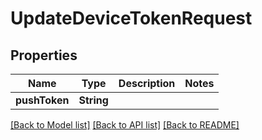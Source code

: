 # UpdateDeviceTokenRequest

## Properties
Name | Type | Description | Notes
------------ | ------------- | ------------- | -------------
**pushToken** | **String** |  | 

[[Back to Model list]](../README.md#documentation-for-models) [[Back to API list]](../README.md#documentation-for-api-endpoints) [[Back to README]](../README.md)


